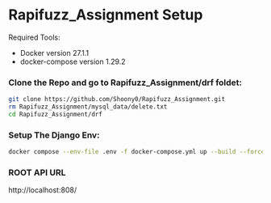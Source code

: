 # Rapifuzz_Assignment Setup
Required Tools:
- Docker version 27.1.1 
- docker-compose version 1.29.2

### Clone the Repo and go to **Rapifuzz_Assignment/drf** foldet:
```bash
git clone https://github.com/Shoony0/Rapifuzz_Assignment.git
rm Rapifuzz_Assignment/mysql_data/delete.txt
cd Rapifuzz_Assignment/drf
```

### Setup The Django Env:
```bash
docker compose --env-file .env -f docker-compose.yml up --build --force-recreate --remove-orphans
```

### ROOT API URL
http://localhost:808/
